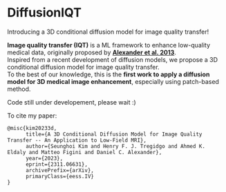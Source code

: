 # DiffusionIQT
Introducing a 3D conditional diffusion model for image quality transfer! <br /> 

**Image quality transfer (IQT)** is a ML framework to enhance low-quality medical data, originally proposed by **[Alexander et al. 2013](https://www.sciencedirect.com/science/article/pii/S1053811917302008)**. <br />
Inspired from a recent development of diffusion models, we propose a 3D conditional diffusion model for image quality transfer. <br />
To the best of our knowledge, this is the **first work to apply a diffusion model for 3D medical image enhancement**, especially using patch-based method. <br />

Code still under developement, please wait :)

To cite my paper: <br />
```
@misc{kim20233d,
      title={A 3D Conditional Diffusion Model for Image Quality Transfer -- An Application to Low-Field MRI}, 
      author={Seunghoi Kim and Henry F. J. Tregidgo and Ahmed K. Eldaly and Matteo Figini and Daniel C. Alexander},
      year={2023},
      eprint={2311.06631},
      archivePrefix={arXiv},
      primaryClass={eess.IV}
}
```
